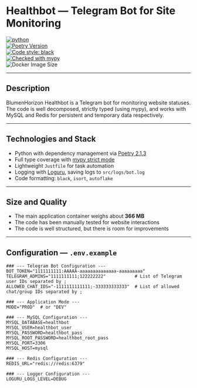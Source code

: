 # Healthbot — Telegram Bot for Site Monitoring

[![python](https://img.shields.io/badge/Python-3.13-3776AB.svg?style=flat&logo=python&logoColor=white)](https://www.python.org)  
[![Poetry Version](https://img.shields.io/badge/poetry-2.1.3-blue?logo=python&style=flat-square)](https://python-poetry.org/)  
[![Code style: black](https://img.shields.io/badge/code%20style-black-000000.svg)](https://github.com/psf/black)  
[![Checked with mypy](http://www.mypy-lang.org/static/mypy_badge.svg)](http://mypy-lang.org/)  
![Docker Image Size](https://img.shields.io/badge/docker-image_~366MB-blue?style=flat-square&logo=docker)

---

## Description

BlumenHorizon Healthbot is a Telegram bot for monitoring website statuses.  
The code is well decomposed, strictly typed (using mypy), and works with MySQL and Redis for persistent and temporary data respectively.

---

## Technologies and Stack

- Python with dependency management via [Poetry 2.1.3](https://python-poetry.org/)  
- Full type coverage with [mypy strict mode](https://mypy-lang.org/)  
- Lightweight `Justfile` for task automation  
- Logging with [Loguru](https://github.com/Delgan/loguru), saving logs to `src/logs/bot.log`  
- Code formatting: `black`, `isort`, `autoflake`

---

## Size and Quality

- The main application container weighs about **366 MB**  
- The code has been manually tested for website interactions  
- The code is well structured, but there is room for improvements  

---

## Configuration — `.env.example`

```env
### --- Telegram Bot Configuration ---
BOT_TOKEN="1111111111:AAAAA-aaaaaaaaaaaaaa-aaaaaaaaa"
TELEGRAM_ADMINS="1111111111;122222222"           # List of Telegram user IDs separated by ;
ALLOWED_CHAT_IDS="-1111111111111;-333333333333"  # List of allowed chat/group IDs separated by ;

### --- Application Mode ---
MODE="PROD"  # or "DEV"

### --- MySQL Configuration ---
MYSQL_DATABASE=healthbot
MYSQL_USER=healthbot_user
MYSQL_PASSWORD=healthbot_pass
MYSQL_ROOT_PASSWORD=healthbot_root_pass
MYSQL_PORT=3306
MYSQL_HOST=mysql

### --- Redis Configuration ---
REDIS_URL="redis://redis:6379"

### --- Logger Configuration ---
LOGURU_LOGS_LEVEL=DEBUG
